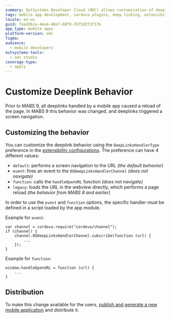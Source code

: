 ```yaml
---
summary: OutSystems Developer Cloud (ODC) allows customization of deeplink behavior in mobile apps using the `DeepLinksHandlerType` preference.
tags: mobile app development, cordova plugins, deep linking, extensibility configurations, application distribution
locale: en-us
guid: 7ead36ce-4ee4-48e7-b8f8-3575d373f17b
app_type: mobile apps
platform-version: odc
figma:
audience:
  - mobile developers
outsystems-tools:
  - odc studio
coverage-type:
  - apply
---
```


# Customize Deeplink Behavior

Prior to MABS 9, all deeplinks handled by a mobile app caused a reload of the page. In MABS 9 this behavior was changed, and deeplinks triggered a screen navigation.

## Customizing the behavior

You can customize the deeplink behavior using the `DeepLinksHandlerType` preference in the [extensibility configurations](extensibility-configurations-json-schema.md). The preference can have 4 different values:
* `default`: performs a screen navigation to the URL *(the default behavior)*
* `event`: fires an event to the `OSDeepLinksHandlerChannel` *(does not navigate)*
* `function`: calls the `handleOpenURL` function *(does not navigate)*
* `legacy`: loads the URL in the webview directly, which performs a page reload *(the behavior from MABS 8 and earlier)*

In order to use the `event` and `function` options, the specific handler must be defined in a script loaded by the app module.

Example for `event`:
```
var channel = cordova.require("cordova/channel");
if (channel) {
    channel.OSDeepLinksHandlerChannel.subscribe(function (url) {
        ...
    });
}
```

Example for `function`:
```
window.handleOpenURL = function (url) {
    ...
}
```

## Distribution

To make this change available for the users, [publish and generate a new mobile application](<./creating-mobile-package.md>) and distribute it.
